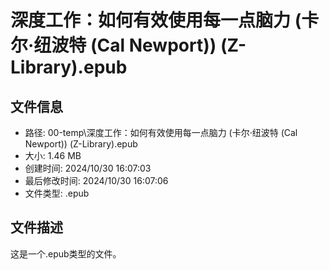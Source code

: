 ﻿# 深度工作：如何有效使用每一点脑力 (卡尔·纽波特 (Cal Newport)) (Z-Library).epub

## 文件信息
- 路径: 00-temp\深度工作：如何有效使用每一点脑力 (卡尔·纽波特 (Cal Newport)) (Z-Library).epub
- 大小: 1.46 MB
- 创建时间: 2024/10/30 16:07:03
- 最后修改时间: 2024/10/30 16:07:06
- 文件类型: .epub

## 文件描述
这是一个.epub类型的文件。

